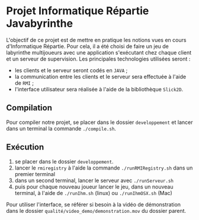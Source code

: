 Projet Informatique Répartie Javabyrinthe
===

L'objectif de ce projet est de mettre en pratique les notions vues en cours d'Informatique Répartie. Pour cela, il a été choisi de faire un jeu de labyrinthe multijoueurs avec une application s'exécutant chez chaque client et un serveur de supervision. Les principales technologies utilisées seront :

- les clients et le serveur seront codés en `JAVA` ;
- la communication entre les clients et le serveur sera effectuée à l'aide de `RMI` ;
- l'interface utilisateur sera réalisée à l'aide de la bibliothèque `Slick2D`.

## Compilation

Pour compiler notre projet, se placer dans le dossier `developpement` et lancer dans un terminal la commande `./compile.sh`.

## Exécution

1. se placer dans le dossier `developpement`.
2. lancer le `rmiregistry` à l'aide la commande `./runRMIRegistry.sh` dans un premier terminal
3. dans un second terminal, lancer le serveur avec `./runServeur.sh`
4. puis pour chaque nouveau joueur lancer le jeu, dans un nouveau terminal, à l'aide de `./runIhm.sh` (linux) ou `./runIhmOSX.sh` (Mac)

Pour utiliser l'interface, se référer si besoin à la vidéo de démonstration dans le dossier `qualité/video_demo/demonstration.mov` du dossier parent.
